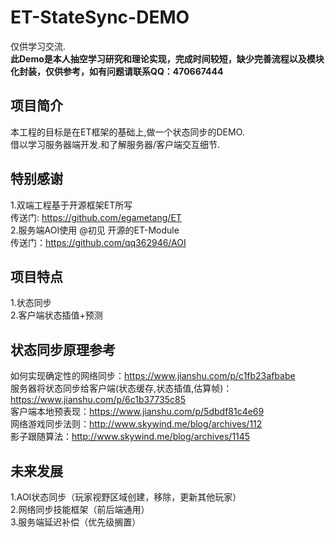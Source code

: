 # ET-StateSync-DEMO
仅供学习交流.  
<b>此Demo是本人抽空学习研究和理论实现，完成时间较短，缺少完善流程以及模块化封装，仅供参考，如有问题请联系QQ：470667444</b>   

## 项目简介
本工程的目标是在ET框架的基础上,做一个状态同步的DEMO.   
借以学习服务器端开发.和了解服务器/客户端交互细节.  

## 特别感谢
1.双端工程基于开源框架ET所写   
传送门: https://github.com/egametang/ET    
2.服务端AOI使用 @初见 开源的ET-Module   
传送门：https://github.com/qq362946/AOI

## 项目特点   
1.状态同步  
2.客户端状态插值+预测  

## 状态同步原理参考
如何实现确定性的网络同步：https://www.jianshu.com/p/c1fb23afbabe   
服务器将状态同步给客户端(状态缓存,状态插值,估算帧)：https://www.jianshu.com/p/6c1b37735c85   
客户端本地预表现：https://www.jianshu.com/p/5dbdf81c4e69   
网络游戏同步法则：http://www.skywind.me/blog/archives/112   
影子跟随算法：http://www.skywind.me/blog/archives/1145   

## 未来发展
1.AOI状态同步（玩家视野区域创建，移除，更新其他玩家）   
2.网络同步技能框架（前后端通用）   
3.服务端延迟补偿（优先级搁置）   
